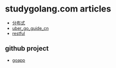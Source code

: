 # studygolang.com articles

- [分布式](https://studygolang.com/articles/23912?fr=sidebar)
- [uber_go_guide_cn](https://github.com/xxjwxc/uber_go_guide_cn)
- [restful](https://studygolang.com/articles/19579)

## github project

- [goapp](https://github.com/it234/goapp)
